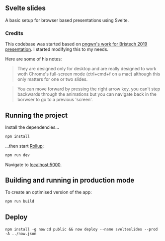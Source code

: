 ## Svelte slides

A basic setup for browser based presentations using Svelte.

### Credits

This codebase was started based on <a href="https://github.com/pngwn/bristech-2019">pngwn's work for Bristech 2019 presentation</a>. I started modifying this to my needs.

Here are some of his notes:

> They are designed only for desktop and are really designed to work woth Chrome's full-screen mode (ctrl+cmd+f on a mac) although this only matters for one or two slides.

> You can move forward by pressing the right arrow key, you can't step backwards through the animations but you can navigate back in the borwser to go to a previous 'screen'.

## Running the project

Install the dependencies...

```bash
npm install
```

...then start [Rollup](https://rollupjs.org):

```bash
npm run dev
```

Navigate to [localhost:5000](http://localhost:5000).

## Building and running in production mode

To create an optimised version of the app:

```bash
npm run build
```

## Deploy

`npm install -g now`
`cd public && now deploy --name svelteslides --prod -A ../now.json`
